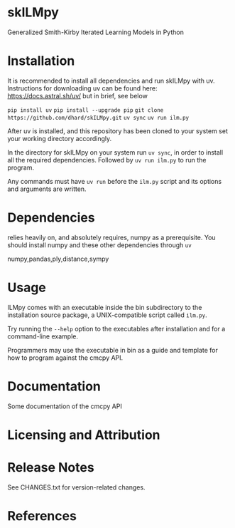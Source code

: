 # skILMpy
Generalized Smith-Kirby Iterated Learning Models in Python

Installation
============================================
It is recommended to install all dependencies and run skILMpy with uv. 
Instructions for downloading uv can be found here: https://docs.astral.sh/uv/ but in brief, see below

`pip install uv`
`pip install --upgrade pip`
`git clone https://github.com/dhard/skILMpy.git`
`uv sync`
`uv run ilm.py`

After uv is installed, and this repository has been cloned to your system
set your working directory accordingly. 



In the directory for skILMpy on your system run `uv sync`, in order to install all the required dependencies. Followed by `uv run ilm.py` to run the program.

Any commands must have `uv run` before the `ilm.py` script and its options and arguments are written.


Dependencies 
============================================ 

relies heavily on, and absolutely requires, numpy as a prerequisite.
You should install numpy and these other dependencies through `uv`

numpy,pandas,ply,distance,sympy

Usage
============================================

ILMpy comes with an executable inside the bin subdirectory to the
installation source package, a UNIX-compatible script called `ilm.py`. 

Try running the `--help` option to the executables after installation and
for a command-line example.

Programmers may use the executable in bin as a guide and template for how to
program against the cmcpy API.
		       			  
Documentation 
============================================ 

Some documentation of the cmcpy API 

Licensing and Attribution 
============================================



Release Notes
============================================


See CHANGES.txt for version-related changes.

References
============================================
